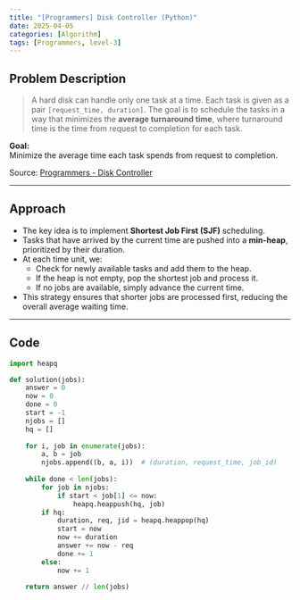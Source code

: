 ```yaml
---
title: "[Programmers] Disk Controller (Python)"
date: 2025-04-05
categories: [Algorithm]
tags: [Programmers, level-3]
---
```


## Problem Description

> A hard disk can handle only one task at a time. Each task is given as a pair `[request_time, duration]`. The goal is to schedule the tasks in a way that minimizes the **average turnaround time**, where turnaround time is the time from request to completion for each task.

**Goal:**  
Minimize the average time each task spends from request to completion.

Source: [Programmers - Disk Controller](https://school.programmers.co.kr/learn/courses/30/lessons/42627)

---

## Approach

- The key idea is to implement **Shortest Job First (SJF)** scheduling.
- Tasks that have arrived by the current time are pushed into a **min-heap**, prioritized by their duration.
- At each time unit, we:
  - Check for newly available tasks and add them to the heap.
  - If the heap is not empty, pop the shortest job and process it.
  - If no jobs are available, simply advance the current time.
- This strategy ensures that shorter jobs are processed first, reducing the overall average waiting time.

---

## Code

```python
import heapq

def solution(jobs):
    answer = 0
    now = 0
    done = 0
    start = -1
    njobs = []
    hq = []
    
    for i, job in enumerate(jobs):
        a, b = job
        njobs.append((b, a, i))  # (duration, request_time, job_id)
        
    while done < len(jobs):
        for job in njobs:
            if start < job[1] <= now:
                heapq.heappush(hq, job)
        if hq:
            duration, req, jid = heapq.heappop(hq)
            start = now
            now += duration
            answer += now - req
            done += 1
        else:
            now += 1
    
    return answer // len(jobs)
```